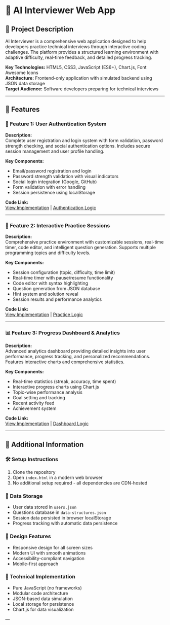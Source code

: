 # 🤖 AI Interviewer Web App

## 📘 Project Description  
AI Interviewer is a comprehensive web application designed to help developers practice technical interviews through interactive coding challenges. The platform provides a structured learning environment with adaptive difficulty, real-time feedback, and detailed progress tracking.

**Key Technologies:** HTML5, CSS3, JavaScript (ES6+), Chart.js, Font Awesome Icons  
**Architecture:** Frontend-only application with simulated backend using JSON data storage  
**Target Audience:** Software developers preparing for technical interviews

---

## 🚀 Features

### 🔐 Feature 1: User Authentication System  
**Description:**    
Complete user registration and login system with form validation, password strength checking, and social authentication options. Includes secure session management and user profile handling.

**Key Components:**
- Email/password registration and login
- Password strength validation with visual indicators
- Social login integration (Google, GitHub)
- Form validation with error handling
- Session persistence using localStorage

**Code Link:**    
[View Implementation](./login.html) | [Authentication Logic](./auth.js)

---

### 🎯 Feature 2: Interactive Practice Sessions  
**Description:**    
Comprehensive practice environment with customizable sessions, real-time timer, code editor, and intelligent question generation. Supports multiple programming topics and difficulty levels.

**Key Components:**
- Session configuration (topic, difficulty, time limit)
- Real-time timer with pause/resume functionality
- Code editor with syntax highlighting
- Question generation from JSON database
- Hint system and solution reveal
- Session results and performance analytics

**Code Link:**    
[View Implementation](./practice.html) | [Practice Logic](./practice.js)

---

### 📊 Feature 3: Progress Dashboard & Analytics  
**Description:**    
Advanced analytics dashboard providing detailed insights into user performance, progress tracking, and personalized recommendations. Features interactive charts and comprehensive statistics.

**Key Components:**
- Real-time statistics (streak, accuracy, time spent)
- Interactive progress charts using Chart.js
- Topic-wise performance analysis
- Goal setting and tracking
- Recent activity feed
- Achievement system

**Code Link:**    
[View Implementation](./dashboard.html) | [Dashboard Logic](./dashboard.js)

---

## 📄 Additional Information  

### 🛠️ Setup Instructions
1. Clone the repository
2. Open `index.html` in a modern web browser
3. No additional setup required - all dependencies are CDN-hosted

### 💾 Data Storage
- User data stored in `users.json`
- Questions database in `data-structures.json`
- Session data persisted in browser localStorage
- Progress tracking with automatic data persistence

### 🎨 Design Features
- Responsive design for all screen sizes
- Modern UI with smooth animations
- Accessibility-compliant navigation
- Mobile-first approach

### 🔧 Technical Implementation
- Pure JavaScript (no frameworks)
- Modular code architecture
- JSON-based data simulation
- Local storage for persistence
- Chart.js for data visualization

—